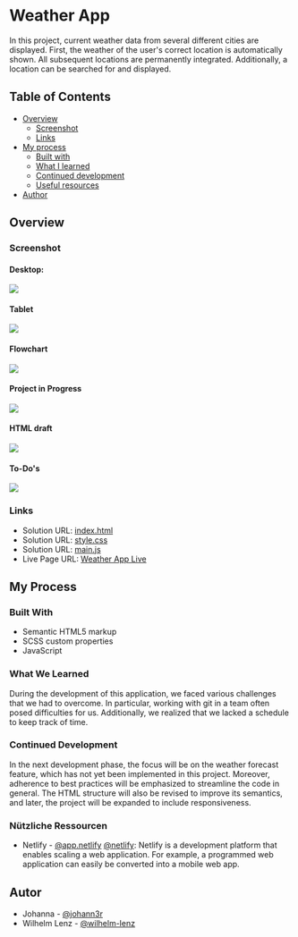 # Weather App

In this project, current weather data from several different cities are displayed. First, the weather of the user's correct location is automatically shown. All subsequent locations are permanently integrated. Additionally, a location can be searched for and displayed.

## Table of Contents

- [Overview](#overview)
  - [Screenshot](#screenshot)
  - [Links](#links)
- [My process](#my-process)
  - [Built with](#built-with)
  - [What I learned](#what-i-learned)
  - [Continued development](#continued-development)
  - [Useful resources](#useful-resources)
- [Author](#author)

## Overview

### Screenshot

#### Desktop:

![](./assets/img/screenshots/screenshot-desctop-weather-app.png)

#### Tablet

![](./assets/img/screenshots/screenshot-tablet.png)

#### Flowchart

![](./assets/img/screenshots/flowcharts-weather-app.png)

#### Project in Progress

![](./assets/img/screenshots/screenshot-trello.png)

#### HTML draft

![](./assets/img/screenshots/screenshot-html-entwurf.png)

#### To-Do's

![](./assets/img/screenshots/screenshot-html-entwurf.png)

### Links

- Solution URL: [index.html](https://github.com/wilhelm-lenz/weather-app/blob/main/index.html)
- Solution URL: [style.css](https://github.com/wilhelm-lenz/weather-app/blob/main/assets/css/style.css)
- Solution URL: [main.js](https://github.com/wilhelm-lenz/weather-app/blob/main/assets/js/main.js)
- Live Page URL: [Weather App Live](https://wilhelm-lenz.github.io/weather-app/)

## My Process

### Built With

- Semantic HTML5 markup
- SCSS custom properties
- JavaScript

### What We Learned

During the development of this application, we faced various challenges that we had to overcome. In particular, working with git in a team often posed difficulties for us. Additionally, we realized that we lacked a schedule to keep track of time.

### Continued Development

In the next development phase, the focus will be on the weather forecast feature, which has not yet been implemented in this project. Moreover, adherence to best practices will be emphasized to streamline the code in general. The HTML structure will also be revised to improve its semantics, and later, the project will be expanded to include responsiveness.

### Nützliche Ressourcen

- Netlify - [@app.netlify](https://app.netlify.com/drop/) [@netlify](https://netlify.com): Netlify is a development platform that enables scaling a web application. For example, a programmed web application can easily be converted into a mobile web app.

## Autor

- Johanna - [@johann3r](https://github.com/johann3r)
- Wilhelm Lenz - [@wilhelm-lenz](https://github.com/wilhelm-lenz)
